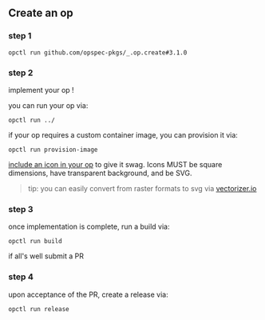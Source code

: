 ## Create an op

### step 1

```shell
opctl run github.com/opspec-pkgs/_.op.create#3.1.0
```

### step 2

implement your op !

you can run your op via:

```shell
opctl run ../
```

if your op requires a custom container image, you can provision it via:

```shell
opctl run provision-image
```

[include an icon in your op](https://opspec.io/docs/reference/op.yml/schema/icon.html) to give it swag. Icons MUST be square dimensions, have transparent background, and be SVG. 
> tip: you can easily convert from raster formats to svg via [vectorizer.io](https://www.vectorizer.io/)

### step 3

once implementation is complete, run a build via:
```shell
opctl run build
```

if all's well submit a PR

### step 4

upon acceptance of the PR, create a release via:

```shell
opctl run release
```

